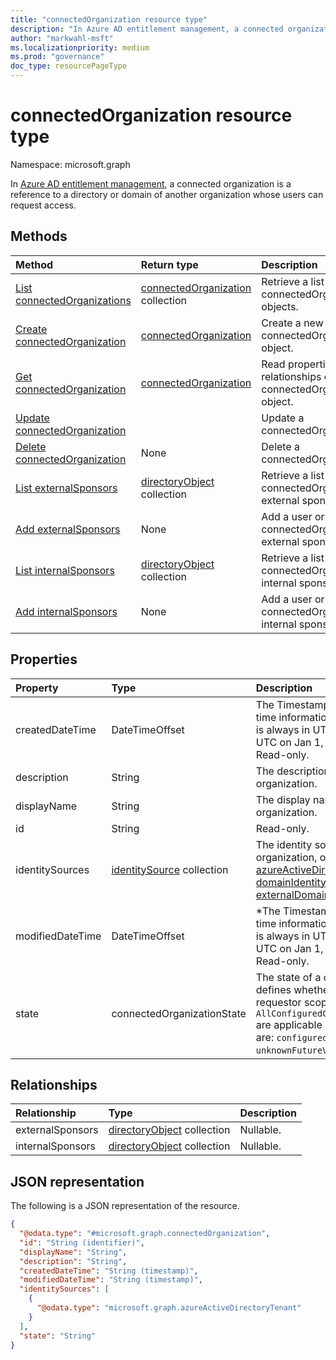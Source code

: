 ```yaml
---
title: "connectedOrganization resource type"
description: "In Azure AD entitlement management, a connected organization is a reference to a directory or domain of another organization whose users can request access."
author: "markwahl-msft"
ms.localizationpriority: medium
ms.prod: "governance"
doc_type: resourcePageType
---
```

# connectedOrganization resource type

Namespace: microsoft.graph


In [Azure AD entitlement management](entitlementmanagement-root.md), a connected organization is a reference to a directory or domain of another organization whose users can request access.

## Methods
|Method|Return type|Description|
|:---|:---|:---|
|[List connectedOrganizations](../api/connectedorganization-list.md)|[connectedOrganization](connectedorganization.md) collection|Retrieve a list of connectedOrganization objects. |
|[Create connectedOrganization](../api/entitlementmanagement-post-connectedorganizations.md)|[connectedOrganization](connectedorganization.md)|Create a new connectedOrganization object. |
|[Get connectedOrganization](../api/connectedorganization-get.md)|[connectedOrganization](connectedorganization.md)|Read properties and relationships of a connectedOrganization object. |
|[Update connectedOrganization](../api/connectedorganization-update.md)||Update a connectedOrganization. |
|[Delete connectedOrganization](../api/connectedorganization-delete.md)|None|Delete a connectedOrganization. |
|[List externalSponsors](../api/connectedorganization-list-externalsponsors.md)|[directoryObject](directoryobject.md) collection|Retrieve a list of a connectedOrganization's external sponsors. |
|[Add externalSponsors](../api/connectedorganization-post-externalsponsors.md)|None|Add a user or group to a connectedOrganization's external sponsors. |
|[List internalSponsors](../api/connectedorganization-list-internalsponsors.md)|[directoryObject](directoryobject.md) collection|Retrieve a list of a connectedOrganization's internal sponsors. |
|[Add internalSponsors](../api/connectedorganization-post-internalsponsors.md)|None|Add a user or group to a connectedOrganization's internal sponsors. |

## Properties
|Property|Type|Description|
|:---|:---|:---|
|createdDateTime|DateTimeOffset|The Timestamp type represents date and time information using ISO 8601 format and is always in UTC time. For example, midnight UTC on Jan 1, 2014 is `2014-01-01T00:00:00Z`. Read-only.|
|description|String|The description of the connected organization.|
|displayName|String|The display name of the connected organization.|
|id|String|Read-only.|
|identitySources|[identitySource](../resources/identitysource.md) collection|The identity sources in this connected organization, one of [azureActiveDirectoryTenant](azureactivedirectorytenant.md), [domainIdentitySource](domainidentitysource.md) or [externalDomainFederation](externaldomainfederation.md). Nullable.|
|modifiedDateTime|DateTimeOffset|*The Timestamp type represents date and time information using ISO 8601 format and is always in UTC time. For example, midnight UTC on Jan 1, 2014 is `2014-01-01T00:00:00Z`. Read-only.|
|state|connectedOrganizationState|The state of a connected organization defines whether assignment policies with requestor scope type `AllConfiguredConnectedOrganizationSubjects` are applicable or not.  The possible values are: `configured`, `proposed`, `unknownFutureValue`.|

## Relationships
|Relationship|Type|Description|
|:---|:---|:---|
|externalSponsors|[directoryObject](directoryobject.md) collection|Nullable.|
|internalSponsors|[directoryObject](directoryobject.md) collection|Nullable.|

## JSON representation
The following is a JSON representation of the resource.
<!-- {
  "blockType": "resource",
  "keyProperty": "id",
  "@odata.type": "microsoft.graph.connectedOrganization",
  "openType": false
}
-->
``` json
{
  "@odata.type": "#microsoft.graph.connectedOrganization",
  "id": "String (identifier)",
  "displayName": "String",
  "description": "String",
  "createdDateTime": "String (timestamp)",
  "modifiedDateTime": "String (timestamp)",
  "identitySources": [
    {
      "@odata.type": "microsoft.graph.azureActiveDirectoryTenant"
    }
  ],
  "state": "String"
}
```


